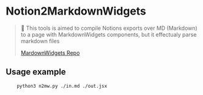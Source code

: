 
# Notion2MarkdownWidgets

> 📢 This tools is aimed to compile Notions exports over MD (Markdown) to a page with MarkdownWidgets components, but it effectualy parse markdown files
> 
> [MardownWidgets Repo](https://github.com/PortiESP/MarkupWidgets)

## Usage example

```bash
    python3 n2mw.py ./in.md ./out.jsx
```